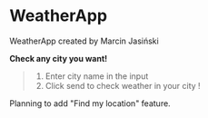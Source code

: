 # WeatherApp

WeatherApp created by Marcin Jasiński

 <b>Check any city you want!</b>

> 1. Enter city name in the input
> 2. Click send to check weather in your city !

Planning to add "Find my location" feature. 
